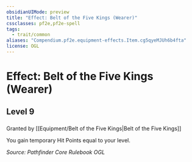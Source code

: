 ```yaml
---
obsidianUIMode: preview
title: "Effect: Belt of the Five Kings (Wearer)"
cssclasses: pf2e,pf2e-spell
tags:
  - trait/common
aliases: "Compendium.pf2e.equipment-effects.Item.cg5qyeMJUh6b4fta"
license: OGL
---
```

# Effect: Belt of the Five Kings (Wearer)
## Level 9
### 






Granted by [[Equipment/Belt of the Five Kings|Belt of the Five Kings]]

You gain temporary Hit Points equal to your level.

*Source: Pathfinder Core Rulebook*
*OGL*